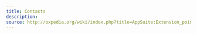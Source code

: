 ```yaml
---
title: Contacts
description:  
source: http://oxpedia.org/wiki/index.php?title=AppSuite:Extension_points_for_contact
---
```

